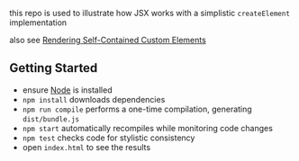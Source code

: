 this repo is used to illustrate how JSX works with a simplistic `createElement`
implementation

also see
[Rendering Self-Contained Custom Elements](https://www.innoq.com/en/blog/self-contained-custom-elements/)


Getting Started
---------------

* ensure [Node](http://nodejs.org) is installed
* `npm install` downloads dependencies
* `npm run compile` performs a one-time compilation, generating `dist/bundle.js`
* `npm start` automatically recompiles while monitoring code changes
* `npm test` checks code for stylistic consistency
* open `index.html` to see the results
